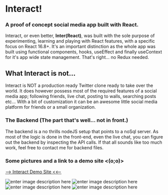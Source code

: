 ﻿
# Interact!
### A proof of concept social media app built with React.
Interact, or even better, **Inter(React)**, was built with the sole purpose of experimenting, learning and playing with React features, with a specific focus on React 16.8+. It's an important distinction as the whole app was built using functional components, hooks, useEffect and finally useContext for it's app wide state management. That's right... no Redux needed.




## What Interact is not...
Interact is NOT a production ready Twitter clone ready to take over the world. It does however possess most of the required features of a social media app; following friends, live chat, posting to walls, searching posts etc... 
With a bit of customization it can be an awesome little social media platform for friends or a small organization.

### The Backend (The part that's well... not in front.)
The backend is a no thrills nodeJS setup that points to a noSql server. As most of the logic is done in the front-end, even the live chat, you can figure out the backend by inspecting the API calls. If that all sounds like too much work, feel free to contact me for backend files.


### Some pictures and a link to a demo site <(o;o)>
[--> Interact Demo Site <<--](https://frosty-minsky-7b8d02.netlify.app/)

![enter image description here](https://i.imgur.com/1u350Z6.png)
![enter image description here](https://i.imgur.com/DZ9mHnl.png)
![enter image description here](https://i.imgur.com/YBCO3iE.png)
![enter image description here](https://i.imgur.com/zQjREx1.png)

